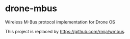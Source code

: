 # drone-mbus
Wireless M-Bus protocol implementation for Drone OS

This project is replaced by https://github.com/rmja/wmbus.
